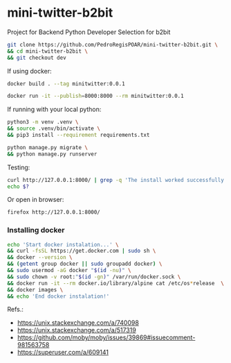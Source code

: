 # mini-twitter-b2bit
Project for Backend Python Developer Selection for b2bit




```bash
git clone https://github.com/PedroRegisPOAR/mini-twitter-b2bit.git \
&& cd mini-twitter-b2bit \
&& git checkout dev
```


If using docker:
```bash
docker build . --tag minitwitter:0.0.1
```

```bash
docker run -it --publish=8000:8000 --rm minitwitter:0.0.1
```


If running with your local python:
```bash
python3 -m venv .venv \
&& source .venv/bin/activate \
&& pip3 install --requirement requirements.txt
```

```bash
python manage.py migrate \
&& python manage.py runserver
```



Testing:
```bash
curl http://127.0.0.1:8000/ | grep -q 'The install worked successfully! Congratulations!'
echo $?
```

Or open in browser:
```bash
firefox http://127.0.0.1:8000/ 
```


### Installing docker


```bash
echo 'Start docker instalation...' \
&& curl -fsSL https://get.docker.com | sudo sh \
&& docker --version \
&& (getent group docker || sudo groupadd docker) \
&& sudo usermod -aG docker "$(id -nu)" \
&& sudo chown -v root:"$(id -gn)" /var/run/docker.sock \
&& docker run -it --rm docker.io/library/alpine cat /etc/os*release  \
&& docker images \
&& echo 'End docker instalation!'
```
Refs.:
- https://unix.stackexchange.com/a/740098
- https://unix.stackexchange.com/a/517319
- https://github.com/moby/moby/issues/39869#issuecomment-981563758
- https://superuser.com/a/609141

